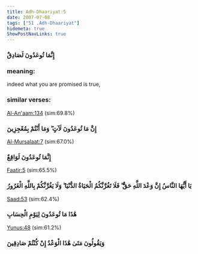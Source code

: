 ```yaml
---
title: Adh-Dhaariyat:5
date: 2007-07-08
tags: ["51 .Adh-Dhaariyat"]
hidemeta: true 
ShowPostNavLinks: true 
---
```

### إِنَّمَا تُوعَدُونَ لَصَادِقٌ
### meaning: 
indeed what you are promised is true,
### similar verses: 

[Al-An'aam:134](/6/134) (sim:69.8%)

### إِنَّ مَا تُوعَدُونَ لَآتٍ ۖ وَمَا أَنْتُمْ بِمُعْجِزِينَ

[Al-Mursalaat:7](/77/7) (sim:67.0%)

### إِنَّمَا تُوعَدُونَ لَوَاقِعٌ

[Faatir:5](/35/5) (sim:65.5%)

### يَا أَيُّهَا النَّاسُ إِنَّ وَعْدَ اللَّهِ حَقٌّ ۖ فَلَا تَغُرَّنَّكُمُ الْحَيَاةُ الدُّنْيَا ۖ وَلَا يَغُرَّنَّكُمْ بِاللَّهِ الْغَرُورُ

[Saad:53](/38/53) (sim:62.4%)

### هَٰذَا مَا تُوعَدُونَ لِيَوْمِ الْحِسَابِ

[Yunus:48](/10/48) (sim:61.2%)

### وَيَقُولُونَ مَتَىٰ هَٰذَا الْوَعْدُ إِنْ كُنْتُمْ صَادِقِينَ
